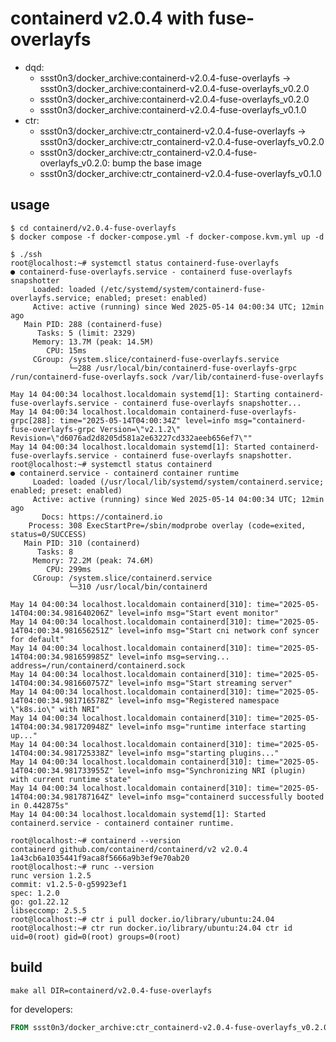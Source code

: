 # containerd v2.0.4 with fuse-overlayfs

* dqd: 
    * ssst0n3/docker_archive:containerd-v2.0.4-fuse-overlayfs -> ssst0n3/docker_archive:containerd-v2.0.4-fuse-overlayfs_v0.2.0
    * ssst0n3/docker_archive:containerd-v2.0.4-fuse-overlayfs_v0.2.0
    * ssst0n3/docker_archive:containerd-v2.0.4-fuse-overlayfs_v0.1.0
* ctr:
    * ssst0n3/docker_archive:ctr_containerd-v2.0.4-fuse-overlayfs -> ssst0n3/docker_archive:ctr_containerd-v2.0.4-fuse-overlayfs_v0.2.0
    * ssst0n3/docker_archive:ctr_containerd-v2.0.4-fuse-overlayfs_v0.2.0: bump the base image
    * ssst0n3/docker_archive:ctr_containerd-v2.0.4-fuse-overlayfs_v0.1.0

## usage

```shell
$ cd containerd/v2.0.4-fuse-overlayfs
$ docker compose -f docker-compose.yml -f docker-compose.kvm.yml up -d
```

```shell
$ ./ssh
root@localhost:~# systemctl status containerd-fuse-overlayfs
● containerd-fuse-overlayfs.service - containerd fuse-overlayfs snapshotter
     Loaded: loaded (/etc/systemd/system/containerd-fuse-overlayfs.service; enabled; preset: enabled)
     Active: active (running) since Wed 2025-05-14 04:00:34 UTC; 12min ago
   Main PID: 288 (containerd-fuse)
      Tasks: 5 (limit: 2329)
     Memory: 13.7M (peak: 14.5M)
        CPU: 15ms
     CGroup: /system.slice/containerd-fuse-overlayfs.service
             └─288 /usr/local/bin/containerd-fuse-overlayfs-grpc /run/containerd-fuse-overlayfs.sock /var/lib/containerd-fuse-overlayfs

May 14 04:00:34 localhost.localdomain systemd[1]: Starting containerd-fuse-overlayfs.service - containerd fuse-overlayfs snapshotter...
May 14 04:00:34 localhost.localdomain containerd-fuse-overlayfs-grpc[288]: time="2025-05-14T04:00:34Z" level=info msg="containerd-fuse-overlayfs-grpc Version=\"v2.1.2\" Revision=\"d6076ad2d8205d581a2e63227cd332aeeb656ef7\""
May 14 04:00:34 localhost.localdomain systemd[1]: Started containerd-fuse-overlayfs.service - containerd fuse-overlayfs snapshotter.
root@localhost:~# systemctl status containerd
● containerd.service - containerd container runtime
     Loaded: loaded (/usr/local/lib/systemd/system/containerd.service; enabled; preset: enabled)
     Active: active (running) since Wed 2025-05-14 04:00:34 UTC; 12min ago
       Docs: https://containerd.io
    Process: 308 ExecStartPre=/sbin/modprobe overlay (code=exited, status=0/SUCCESS)
   Main PID: 310 (containerd)
      Tasks: 8
     Memory: 72.2M (peak: 74.6M)
        CPU: 299ms
     CGroup: /system.slice/containerd.service
             └─310 /usr/local/bin/containerd

May 14 04:00:34 localhost.localdomain containerd[310]: time="2025-05-14T04:00:34.981640206Z" level=info msg="Start event monitor"
May 14 04:00:34 localhost.localdomain containerd[310]: time="2025-05-14T04:00:34.981656251Z" level=info msg="Start cni network conf syncer for default"
May 14 04:00:34 localhost.localdomain containerd[310]: time="2025-05-14T04:00:34.981659985Z" level=info msg=serving... address=/run/containerd/containerd.sock
May 14 04:00:34 localhost.localdomain containerd[310]: time="2025-05-14T04:00:34.981660757Z" level=info msg="Start streaming server"
May 14 04:00:34 localhost.localdomain containerd[310]: time="2025-05-14T04:00:34.981716578Z" level=info msg="Registered namespace \"k8s.io\" with NRI"
May 14 04:00:34 localhost.localdomain containerd[310]: time="2025-05-14T04:00:34.981720948Z" level=info msg="runtime interface starting up..."
May 14 04:00:34 localhost.localdomain containerd[310]: time="2025-05-14T04:00:34.981725338Z" level=info msg="starting plugins..."
May 14 04:00:34 localhost.localdomain containerd[310]: time="2025-05-14T04:00:34.981733955Z" level=info msg="Synchronizing NRI (plugin) with current runtime state"
May 14 04:00:34 localhost.localdomain containerd[310]: time="2025-05-14T04:00:34.981787164Z" level=info msg="containerd successfully booted in 0.442875s"
May 14 04:00:34 localhost.localdomain systemd[1]: Started containerd.service - containerd container runtime.
```

```shell
root@localhost:~# containerd --version
containerd github.com/containerd/containerd/v2 v2.0.4 1a43cb6a1035441f9aca8f5666a9b3ef9e70ab20
root@localhost:~# runc --version
runc version 1.2.5
commit: v1.2.5-0-g59923ef1
spec: 1.2.0
go: go1.22.12
libseccomp: 2.5.5
root@localhost:~# ctr i pull docker.io/library/ubuntu:24.04
root@localhost:~# ctr run docker.io/library/ubuntu:24.04 ctr id
uid=0(root) gid=0(root) groups=0(root)
```

## build

```shell
make all DIR=containerd/v2.0.4-fuse-overlayfs
```

for developers:

```dockerfile
FROM ssst0n3/docker_archive:ctr_containerd-v2.0.4-fuse-overlayfs_v0.2.0
```
